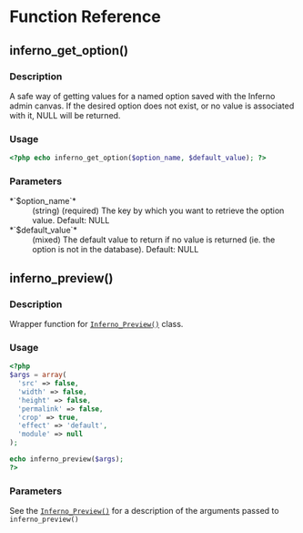 # Function Reference

## inferno_get_option()

### Description

A safe way of getting values for a named option saved with the Inferno admin canvas. If the desired option does not exist, or no value is associated with it, NULL will be returned.

### Usage

```php
<?php echo inferno_get_option($option_name, $default_value); ?>
```

### Parameters

<dl>
  <dt>*`$option_name`*</dt>
  <dd>(string) (required) The key by which you want to retrieve the option value. Default: NULL</dd>

  <dt>*`$default_value`*</dt>
  <dd>(mixed) The default value to return if no value is returned (ie. the option is not in the database). Default: NULL</dd>
</dl>



## inferno_preview()

### Description

Wrapper function for [`Inferno_Preview()`][class_inferno_preview] class.

### Usage

```php
<?php
$args = array(
  'src' => false,
  'width' => false,
  'height' => false,
  'permalink' => false,
  'crop' => true,
  'effect' => 'default',
  'module' => null
);

echo inferno_preview($args);
?>
```

### Parameters

See the [`Inferno_Preview()`][class_inferno_preview] for a description of the arguments passed to `inferno_preview()`



[class_inferno_preview]: .manual_root/php_api/class_reference/#inferno_Preview()